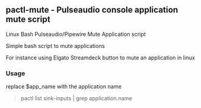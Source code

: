 ## pactl-mute - Pulseaudio console application mute script

Linux Bash Pulseaudio/Pipewire Mute Application script

Simple bash script to mute applications

For instance using Elgato Streamdeck button to mute an application in linux

### Usage

replace $app_name with the application name

> pactl list sink-inputs | grep application.name


